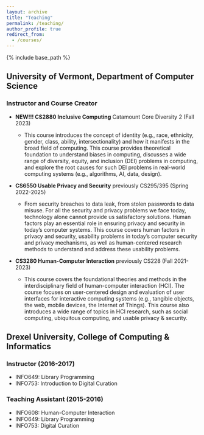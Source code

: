```yaml
---
layout: archive
title: "Teaching"
permalink: /teaching/
author_profile: true
redirect_from:
  - /courses/
---
```


{% include base_path %}

## University of Vermont, Department of Computer Science

### Instructor and Course Creator
-  **NEW!!! CS2880 Inclusive Computing** Catamount Core Diversity 2 (Fall 2023)
    - This course introduces the concept of identity (e.g., race, ethnicity, gender, class, ability, intersectionality) and how it manifests in the broad field of computing. This course provides theoretical foundation to understand biases in computing, discusses a wide range of diversity, equity, and inclusion (DEI) problems in computing, and explore the root causes for such DEI problems in real-world computing systems (e.g., algorithms, AI, data, design).

-  **CS6550 Usable Privacy and Security** previously CS295/395 (Spring 2022-2025)
    - From security breaches to data leak, from stolen passwords to data misuse. For all the security and privacy problems we face today, technology alone cannot provide us satisfactory solutions. Human factors play an essential role in ensuring privacy and security in today’s computer systems. This course covers human factors in privacy and security, usability problems in today’s computer security and privacy mechanisms, as well as human-centered research methods to understand and address these usability problems.

-  **CS3280 Human-Computer Interaction** previously CS228 (Fall 2021-2023)
    - This course covers the foundational theories and methods in the interdisciplinary field of human-computer interaction (HCI). The course focuses on user-centered design and evaluation of user interfaces for interactive computing systems (e.g., tangible objects, the web, mobile devices, the Internet of Things). This course also introduces a wide range of topics in HCI research, such as social computing, ubiquitous computing, and usable privacy & security.
 


## Drexel University, College of Computing & Informatics
### Instructor (2016-2017)
- INFO649: Library Programming
- INFO753: Introduction to Digital Curation

### Teaching Assistant (2015-2016)
- INFO608: Human-Computer Interaction
- INFO649: Library Programming
- INFO753: Digital Curation
